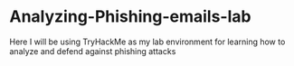 # Analyzing-Phishing-emails-lab
Here I will be using TryHackMe as my lab environment for learning how to analyze and defend against phishing attacks
